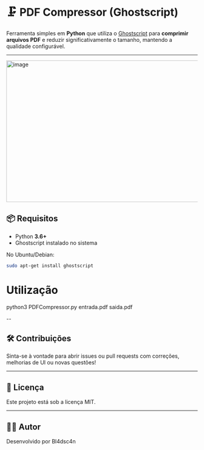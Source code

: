 # 🗜️ PDF Compressor (Ghostscript)

Ferramenta simples em **Python** que utiliza o [Ghostscript](https://www.ghostscript.com/) para **comprimir arquivos PDF** e reduzir significativamente o tamanho, mantendo a qualidade configurável.

---

<img width="1094" height="373" alt="image" src="https://github.com/user-attachments/assets/17385d70-52b6-48c4-8134-88c6ed443897" />


## 📦 Requisitos

- Python **3.6+**
- Ghostscript instalado no sistema

No Ubuntu/Debian:
```bash
sudo apt-get install ghostscript
```

# Utilização

python3  PDFCompressor.py entrada.pdf saida.pdf


--
## 🛠️ Contribuições
Sinta-se à vontade para abrir issues ou pull requests com correções, melhorias de UI ou novas questões!

---
## 📄 Licença
Este projeto está sob a licença MIT.

---
## 🙋‍♂️ Autor
Desenvolvido por Bl4dsc4n
